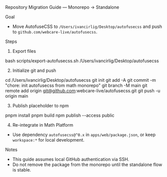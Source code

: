Repository Migration Guide — Monorepo → Standalone

Goal
- Move AutofuseCSS to `/Users/ivancirlig/Desktop/autofusecss` and push to `github.com/webcare-live/autofusecss`.

Steps

01. Export files

bash scripts/export-autofusecss.sh /Users/ivancirlig/Desktop/autofusecss

02. Initialize git and push

cd /Users/ivancirlig/Desktop/autofusecss
git init
git add -A
git commit -m "chore: init autofusecss from math monorepo"
git branch -M main
git remote add origin git@github.com:webcare-live/autofusecss.git
git push -u origin main

03. Publish placeholder to npm

pnpm install
pnpm build
npm publish --access public

04. Re-integrate in Math Platform

- Use dependency `autofusecss@^0.x` in `apps/web/package.json`, or keep `workspace:*` for local development.

Notes
- This guide assumes local GitHub authentication via SSH.
- Do not remove the package from the monorepo until the standalone flow is stable.

